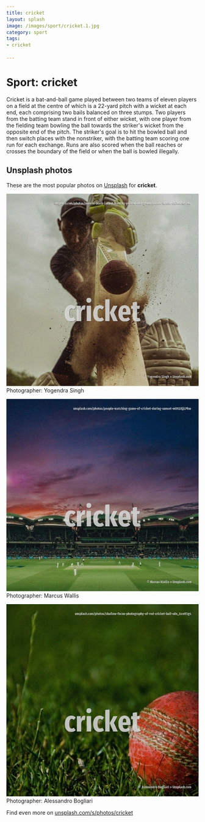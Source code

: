 ```yaml
---
title: cricket
layout: splash
image: /images/sport/cricket.1.jpg
category: sport
tags:
- cricket

---
```

# Sport: cricket

Cricket is a bat-and-ball game played between two teams of eleven players on a field at the centre  of which is a 22-yard  pitch with a wicket at each end, each comprising two bails balanced on three  stumps. Two players from the batting team  stand in front of either wicket, with one player from the  fielding team  bowling the ball towards the striker's wicket from the opposite end of the pitch. The striker's goal is to hit the bowled ball and then switch places with the nonstriker, with the  batting team scoring one run for each exchange. Runs are also scored when the ball reaches or crosses the boundary of the field or when the ball is  bowled illegally.  

 
## Unsplash photos
These are the most popular photos on [Unsplash](https://unsplash.com) for **cricket**.
 
![cricket](/images/sport/cricket.1.jpg)
Photographer:  Yogendra Singh
 
![cricket](/images/sport/cricket.2.jpg)
Photographer:  Marcus Wallis
 
![cricket](/images/sport/cricket.3.jpg)
Photographer:  Alessandro Bogliari
 
Find even more on [unsplash.com/s/photos/cricket](https://unsplash.com/s/photos/cricket)
 
